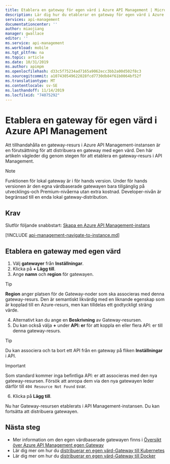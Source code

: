 ```yaml
---
title: Etablera en gateway för egen värd i Azure API Management | Microsoft Docs
description: Lär dig hur du etablerar en gateway för egen värd i Azure API Management.
services: api-management
documentationcenter: ''
author: miaojiang
manager: gwallace
editor: ''
ms.service: api-management
ms.workload: mobile
ms.tgt_pltfrm: na
ms.topic: article
ms.date: 10/31/2019
ms.author: apimpm
ms.openlocfilehash: d33c5f75234ad7165a9062ecc3bb2a00d502f8c3
ms.sourcegitcommit: a107430549622028fcd7730db84f61b0064bf52f
ms.translationtype: MT
ms.contentlocale: sv-SE
ms.lasthandoff: 11/14/2019
ms.locfileid: "74075292"
---
```

# <a name="provision-a-self-hosted-gateway-in-azure-api-management"></a>Etablera en gateway för egen värd i Azure API Management

Att tillhandahålla en gateway-resurs i Azure API Management-instansen är en förutsättning för att distribuera en gateway med egen värd. Den här artikeln vägleder dig genom stegen för att etablera en gateway-resurs i API Management.

> [!NOTE]
> Funktionen för lokal gateway är i för hands version. Under för hands versionen är den egna värdbaserade gatewayen bara tillgänglig på utvecklings-och Premium-nivåerna utan extra kostnad. Developer-nivån är begränsad till en enda lokal gateway-distribution.

## <a name="prerequisites"></a>Krav

Slutför följande snabbstart: [Skapa en Azure API Management-instans](get-started-create-service-instance.md)

[!INCLUDE [api-management-navigate-to-instance.md](../../includes/api-management-navigate-to-instance.md)]

## <a name="provision-a-self-hosted-gateway"></a>Etablera en gateway med egen värd

1. Välj **gatewayer** från **Inställningar**.
2. Klicka på **+ Lägg till**.
3. Ange **namn** och **region** för gatewayen.
> [!TIP]
> **Region** anger platsen för de Gateway-noder som ska associeras med denna gateway-resurs. Den är semantiskt likvärdig med en liknande egenskap som är kopplad till en Azure-resurs, men kan tilldelas ett godtyckligt sträng värde.

4. Alternativt kan du ange en **Beskrivning** av Gateway-resursen.
5. Du kan också välja **+** under **API: er** för att koppla en eller flera API: er till denna gateway-resurs.
> [!TIP]
> Du kan associera och ta bort ett API från en gateway på fliken **Inställningar** i API.

> [!IMPORTANT]
> Som standard kommer inga befintliga API: er att associeras med den nya gateway-resursen. Försök att anropa dem via den nya gatewayen leder därför till `404 Resource Not Found` svar.

6. Klicka på **Lägg till**.

Nu har Gateway-resursen etablerats i API Management-instansen. Du kan fortsätta att distribuera gatewayen.

## <a name="next-steps"></a>Nästa steg

* Mer information om den egen värdbaserade gatewayen finns i [Översikt över Azure API Management egen Gateway](self-hosted-gateway-overview.md)
* Lär dig mer om hur du [distribuerar en egen värd-Gateway till Kubernetes](api-management-howto-deploy-self-hosted-gateway-to-k8s.md)
* Lär dig mer om hur du [distribuerar en egen värd-Gateway till Docker](api-management-howto-deploy-self-hosted-gateway-to-docker.md)

